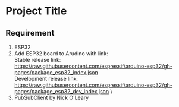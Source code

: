 # Project Title

## Requirement
1. ESP32
2. Add ESP32 board to Arudino with link: \
  Stable release link: https://raw.githubusercontent.com/espressif/arduino-esp32/gh-pages/package_esp32_index.json \
Development release link: https://raw.githubusercontent.com/espressif/arduino-esp32/gh-pages/package_esp32_dev_index.json \
3. PubSubClient by Nick O'Leary

